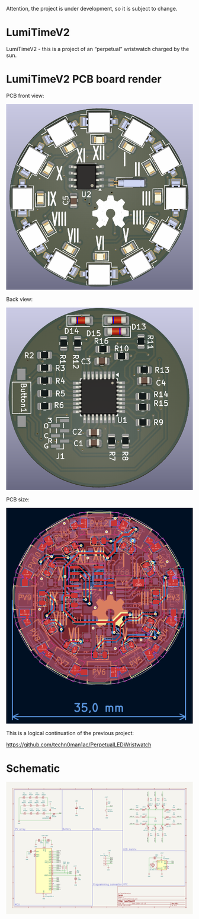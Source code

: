 Attention, the project is under development, so it is subject to change.

# LumiTimeV2

LumiTimeV2 - this is a project of an “perpetual” wristwatch charged by the sun.

# LumiTimeV2 PCB board render

PCB front view:

![LumiTimeV2 PCB board render](https://raw.githubusercontent.com/techn0man1ac/LumiTimeV2/refs/heads/main/img/LumiTimeV2BoardRender.png)

Back view:

![LumiTimeV2 PCB board render back](https://raw.githubusercontent.com/techn0man1ac/LumiTimeV2/refs/heads/main/img/LumiTimeV2BoardRenderBack.png)

PCB size:

![LumiTimeV2 PCB board size](https://raw.githubusercontent.com/techn0man1ac/LumiTimeV2/refs/heads/main/img/LumiTimeV2PCBSizes.png)

This is a logical continuation of the previous project:

https://github.com/techn0man1ac/PerpetualLEDWristwatch

# Schematic

![LumiTimeV2 Schematic](https://raw.githubusercontent.com/techn0man1ac/LumiTimeV2/refs/heads/main/img/Schematic.png)
